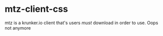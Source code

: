 # mtz-client-css
mtz is a krunker.io client that's users *must* download in order to use. Oops not anymore
